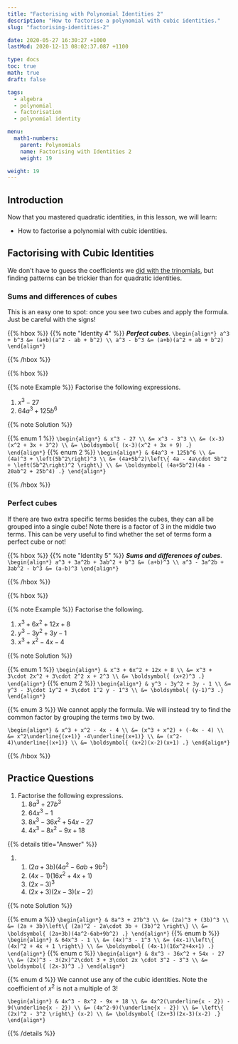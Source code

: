 ```yaml
---
title: "Factorising with Polynomial Identities 2"
description: "How to factorise a polynomial with cubic identities."
slug: "factorising-identities-2"

date: 2020-05-27 16:30:27 +1000
lastMod: 2020-12-13 08:02:37.087 +1100

type: docs
toc: true
math: true
draft: false

tags:
  - algebra
  - polynomial
  - factorisation
  - polynomial identity

menu:
  math1-numbers:
    parent: Polynomials
    name: Factorising with Identities 2
    weight: 19

weight: 19
---
```


## Introduction

Now that you mastered quadratic identities, in this lesson, we will learn:

- How to factorise a polynomial with cubic identities.

## Factorising with Cubic Identities

We don't have to guess the coefficients we [did with the trinomials](../factorising-identities-1/#quadratic-trinomials), but finding patterns can be trickier than for quadratic identities.

### Sums and differences of cubes

This is an easy one to spot: once you see two cubes and apply the formula. Just be careful with the signs!

{{% hbox %}}
{{% note "Identity 4" %}} ***Perfect cubes***.
`\begin{align*}
a^3 + b^3 &= (a+b)(a^2 - ab + b^2) \\
a^3 - b^3 &= (a+b)(a^2 + ab + b^2)
\end{align*}`

{{% /hbox %}}



{{% hbox %}}

{{% note Example %}}
Factorise the following expressions.

1. $x^3 - 27$
2. $64a^3 + 125b^6$

{{% note Solution %}}

{{% enum 1 %}}
`\begin{align*}
& x^3 - 27 \\
&= x^3 - 3^3 \\
&= (x-3)(x^2 + 3x + 3^2) \\
&= \boldsymbol{ (x-3)(x^2 + 3x + 9) .}
\end{align*}`
{{% enum 2 %}}
`\begin{align*}
& 64a^3 + 125b^6 \\
&= (4a)^3 + \left(5b^2\right)^3 \\
&= (4a+5b^2)\left\{ 4a - 4a\cdot 5b^2 + \left(5b^2\right)^2 \right\} \\
&= \boldsymbol{ (4a+5b^2)(4a - 20ab^2 + 25b^4) .}
\end{align*}`

{{% /hbox %}}

### Perfect cubes

If there are two extra specific terms besides the cubes, they can all be grouped into a single cube! Note there is a factor of $3$ in the middle two terms. This can be very useful to find whether the set of terms form a perfect cube or not!

{{% hbox %}}
{{% note "Identity 5" %}} ***Sums and differences of cubes***.
`\begin{align*}
a^3 + 3a^2b + 3ab^2 + b^3 &= (a+b)^3 \\
a^3 - 3a^2b + 3ab^2 - b^3 &= (a-b)^3
\end{align*}`

{{% /hbox %}}



{{% hbox %}}

{{% note Example %}}
Factorise the following.

1. $x^3 + 6x^2 + 12x + 8$
2. $y^3 - 3y^2 + 3y - 1$
3. $x^3 + x^2 - 4x - 4$

{{% note Solution %}}

{{% enum 1 %}}
`\begin{align*}
& x^3 + 6x^2 + 12x + 8 \\
&= x^3 + 3\cdot 2x^2 + 3\cdot 2^2 x + 2^3 \\
&= \boldsymbol{ (x+2)^3 .}
\end{align*}`
{{% enum 2 %}}
`\begin{align*}
& y^3 - 3y^2 + 3y - 1 \\
&= y^3 - 3\cdot 1y^2 + 3\cdot 1^2 y - 1^3 \\
&= \boldsymbol{ (y-1)^3 .}
\end{align*}`

{{% enum 3 %}} We cannot apply the formula. We will instead try to find the common factor by grouping the terms two by two.

`\begin{align*}
& x^3 + x^2 - 4x - 4 \\
&= (x^3 + x^2) + (-4x - 4) \\
&= x^2\underline{(x+1)} -4\underline{(x+1)} \\
&= (x^2-4)\underline{(x+1)} \\
&= \boldsymbol{ (x+2)(x-2)(x+1) .}
\end{align*}`

{{% /hbox %}}

## Practice Questions

1. Factorise the following expressions.
    1. $8a^3 + 27b^3$
    2. $64x^3 - 1$
    3. $8x^3 - 36x^2 + 54x - 27$
    4. $4x^3 - 8x^2 - 9x + 18$

{{% details title="Answer" %}}

1.  
    1. $(2a+3b)(4a^2-6ab+9b^2)$
    2. $(4x-1)(16x^2+4x+1)$
    3. $(2x-3)^3$
    4. $(2x+3)(2x-3)(x-2)$

{{% note Solution %}}

{{% enum a %}}
`\begin{align*}
& 8a^3 + 27b^3 \\
&= (2a)^3 + (3b)^3 \\
&= (2a + 3b)\left\{ (2a)^2 - 2a\cdot 3b + (3b)^2 \right\} \\
&= \boldsymbol{ (2a+3b)(4a^2-6ab+9b^2) .}
\end{align*}`
{{% enum b %}}
`\begin{align*}
& 64x^3 - 1 \\
&= (4x)^3 - 1^3 \\
&= (4x-1)\left\{ (4x)^2 + 4x + 1 \right\} \\
&= \boldsymbol{ (4x-1)(16x^2+4x+1) .}
\end{align*}`
{{% enum c %}}
`\begin{align*}
& 8x^3 - 36x^2 + 54x - 27 \\
&= (2x)^3 - 3(2x)^2\cdot 3 + 3\cdot 2x \cdot 3^2 - 3^3 \\
&= \boldsymbol{ (2x-3)^3 .}
\end{align*}`

{{% enum d %}} We cannot use any of the cubic identities. Note the coefficient of $x^2$ is not a multiple of $3$!

`\begin{align*}
& 4x^3 - 8x^2 - 9x + 18 \\
&= 4x^2(\underline{x - 2}) - 9(\underline{x - 2}) \\
&= (4x^2-9)(\underline{x - 2}) \\
&= \left\{ (2x)^2 - 3^2 \right\} (x-2) \\
&= \boldsymbol{ (2x+3)(2x-3)(x-2) .}
\end{align*}`

{{% /details %}}

